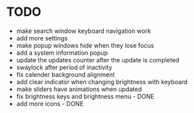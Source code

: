 # TODO
- make search window keyboard navigation work
- add more settings
- make popup windows hide when they lose focus
- add a system information popup
- update the updates counter after the update is completed
- swaylock after period of inactivity
- fix calender background alignment
- add clear indicator when changing brightness with keyboard
- make sliders have animations when updated
- fix brightness keys and brightness menu - DONE
- add more icons - DONE
